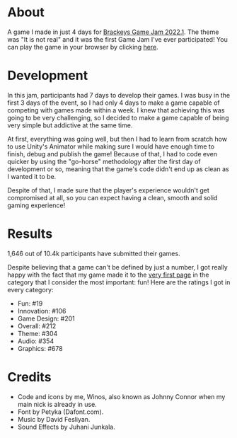 # About

A game I made in just 4 days for [Brackeys Game Jam 2022.1](https://itch.io/jam/brackeys-7). The theme was "It is not real" and it was the first Game Jam I've ever participated! You can play the game in your browser by clicking [here](https://johnny-connor.itch.io/fake-game).

# Development

In this jam, participants had 7 days to develop their games. I was busy in the first 3 days of the event, so I had only 4 days to make a game capable of competing with games made within a week. I knew that achieving this was going to be very challenging, so I decided to make a game capable of being very simple but addictive at the same time.

At first, everything was going well, but then I had to learn from scratch how to use Unity's Animator while making sure I would have enough time to finish, debug and publish the game! Because of that, I had to code even quicker by using the "go-horse" methodology after the first day of development or so, meaning that the game's code didn't end up as clean as I wanted it to be.

Despite of that, I made sure that the player's experience wouldn't get compromised at all, so you can expect having a clean, smooth and solid gaming experience!

# Results

1,646 out of 10.4k participants have submitted their games.

Despite believing that a game can't be defined by just a number, I got really happy with the fact that my game made it to the [very first page](https://itch.io/jam/brackeys-7/results/fun) in the category that I consider the most important: fun! Here are the ratings I got in every category:

* Fun: #19
* Innovation: #106
* Game Design: #201
* Overall: #212
* Theme: #304
* Audio: #354
* Graphics: #678

# Credits

* Code and icons by me, Winos, also known as Johnny Connor when my main nick is already in use.
* Font by Petyka (Dafont.com).
* Music by David Fesliyan.
* Sound Effects by Juhani Junkala.
